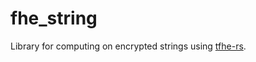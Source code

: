 # fhe_string

Library for computing on encrypted strings using [tfhe-rs](https://github.com/zama-ai/tfhe-rs).
